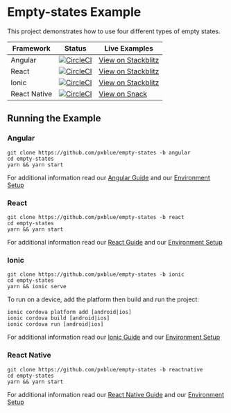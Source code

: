 # Empty-states Example
This project demonstrates how to use four different types of empty states.

| Framework           | Status       | Live Examples  |
| ---------------- |--------------|------------------|
| Angular | [![CircleCI](https://circleci.com/gh/pxblue/empty-states/tree/angular.svg?style=shield)](https://circleci.com/gh/pxblue/empty-states/tree/angular) | [View on Stackblitz](https://stackblitz.com/edit/pxblue-empty-states-angular)
| React | [![CircleCI](https://circleci.com/gh/pxblue/empty-states/tree/react.svg?style=shield)](https://circleci.com/gh/pxblue/empty-states/tree/react) | [View on Stackblitz](https://stackblitz.com/edit/pxblue-empty-states-react)
| Ionic | [![CircleCI](https://circleci.com/gh/pxblue/empty-states/tree/ionic.svg?style=shield)](https://circleci.com/gh/pxblue/empty-states/tree/ionic) | [View on Stackblitz](https://stackblitz.com/edit/pxblue-empty-states-ionic)
| React Native | [![CircleCI](https://circleci.com/gh/pxblue/empty-states/tree/reactnative.svg?style=shield)](https://circleci.com/gh/pxblue/empty-states/tree/reactnative) | [View on Snack](https://snack.expo.io/@px-blue/empty-states-reactnative)

## Running the Example
### Angular
```
git clone https://github.com/pxblue/empty-states -b angular
cd empty-states
yarn && yarn start
```
For additional information read our [Angular Guide](https://pxblue.github.io/development/frameworks-web/angular) and our [Environment Setup](https://pxblue.github.io/development/environment)

### React
```
git clone https://github.com/pxblue/empty-states -b react
cd empty-states
yarn && yarn start
```
For additional information read our [React Guide](https://pxblue.github.io/development/frameworks-web/react) and our [Environment Setup](https://pxblue.github.io/development/environment)

### Ionic
```
git clone https://github.com/pxblue/empty-states -b ionic
cd empty-states
yarn && ionic serve
```
To run on a device, add the platform then build and run the project:
```
ionic cordova platform add [android|ios]
ionic cordova build [android|ios]
ionic cordova run [android|ios]
```
For additional information read our [Ionic Guide](https://pxblue.github.io/development/frameworks-mobile/ionic) and our [Environment Setup](https://pxblue.github.io/development/environment)

### React Native

```
git clone https://github.com/pxblue/empty-states -b reactnative
cd empty-states
yarn && yarn start
```
For additional information read our [React Native Guide](https://pxblue.github.io/development/frameworks-mobile/react-native) and our [Environment Setup](https://pxblue.github.io/development/environment)
